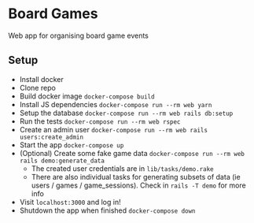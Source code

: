 # Board Games

Web app for organising board game events

## Setup

- Install docker
- Clone repo
- Build docker image `docker-compose build`
- Install JS dependencies `docker-compose run --rm web yarn`
- Setup the database  `docker-compose run --rm web rails db:setup`
- Run the tests `docker-compose run --rm web rspec`
- Create an admin user `docker-compose run --rm web rails users:create_admin`
- Start the app `docker-compose up`
- (Optional) Create some fake game data `docker-compose run --rm web rails demo:generate_data`
  - The created user credentials are in `lib/tasks/demo.rake`
  - There are also individual tasks for generating subsets of data (ie users / games / game_sessions). Check in `rails -T demo` for more info
- Visit `localhost:3000` and log in!
- Shutdown the app when finished `docker-compose down`
